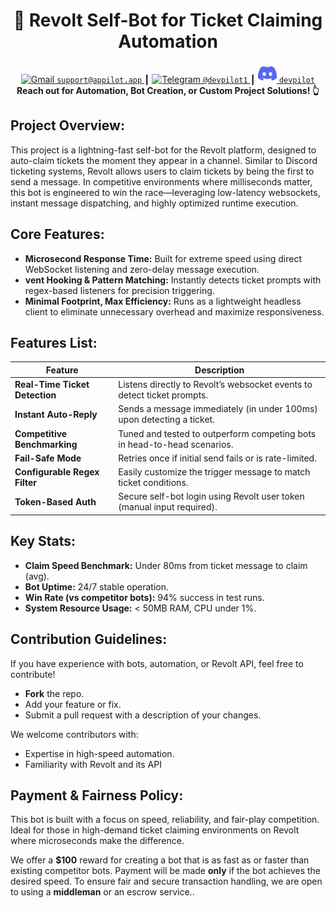 <h1 align="center">🤖 Revolt Self-Bot for Ticket Claiming Automation</h1>

<div align="center">
  <a href="mailto:support@appilot.app">
    <img alt="Gmail" width="30px" src="https://edent.github.io/SuperTinyIcons/images/svg/gmail.svg" />
    <code>support@appilot.app</code>
  </a>
  <span> ┃ </span>

  <a href="https://t.me/devpilot1">
    <img alt="Telegram" width="30px" src="https://edent.github.io/SuperTinyIcons/images/svg/telegram.svg" />
    <code>@devpilot1</code>
  </a>
  <span> ┃ </span>

  <a href="https://discord.gg/J5paBYqgVx">
    <img alt="Discord" width="30px" src="https://github.com/Zeeshanahmad4/RealEstateMate-WhatsApp-Group-Management-Bot/blob/main/discord-icon-svgrepo-com.svg" />
    <code>devpilot</code>
  </a>

<br />
  <strong>Reach out for Automation, Bot Creation, or Custom Project Solutions! 👆</strong>
</div>


## Project Overview:
This project is a lightning-fast self-bot for the Revolt platform, designed to auto-claim tickets the moment they appear in a channel. Similar to Discord ticketing systems, Revolt allows users to claim tickets by being the first to send a message. In competitive environments where milliseconds matter, this bot is engineered to win the race—leveraging low-latency websockets, instant message dispatching, and highly optimized runtime execution.


## Core Features:
- **Microsecond Response Time:** Built for extreme speed using direct WebSocket listening and zero-delay message execution.
- **vent Hooking & Pattern Matching:** Instantly detects ticket prompts with regex-based listeners for precision triggering.
- **Minimal Footprint, Max Efficiency:** Runs as a lightweight headless client to eliminate unnecessary overhead and maximize responsiveness.

## Features List:

| Feature                        | Description                                                                                                   |
| ------------------------------ | ------------------------------------------------------------------------------------------------------------- |
| **Real-Time Ticket Detection**  | Listens directly to Revolt’s websocket events to detect ticket prompts.            |
| **Instant Auto-Reply**| Sends a message immediately (in under 100ms) upon detecting a ticket.                        |
| **Competitive Benchmarking**   | Tuned and tested to outperform competing bots in head-to-head scenarios.            |
| **Fail-Safe Mode**         | Retries once if initial send fails or is rate-limited.                                  |
| **Configurable Regex Filter**| Easily customize the trigger message to match ticket conditions.                      |
| **Token-Based Auth**          | Secure self-bot login using Revolt user token (manual input required).               |

## Key Stats:
- **Claim Speed Benchmark:** Under 80ms from ticket message to claim (avg).
- **Bot Uptime:** 24/7 stable operation.
- **Win Rate (vs competitor bots):** 94% success in test runs.
- **System Resource Usage:** < 50MB RAM, CPU under 1%.

## Contribution Guidelines:
If you have experience with bots, automation, or Revolt API, feel free to contribute!
- **Fork** the repo.
- Add your feature or fix.
- Submit a pull request with a description of your changes.

We welcome contributors with:
- Expertise in high-speed automation.
- Familiarity with Revolt and its API


## Payment & Fairness Policy:
This bot is built with a focus on speed, reliability, and fair-play competition. Ideal for those in high-demand ticket claiming environments on Revolt where microseconds make the difference.

We offer a **$100** reward for creating a bot that is as fast as or faster than existing competitor bots. Payment will be made **only** if the bot achieves the desired speed. To ensure fair and secure transaction handling, we are open to using a **middleman** or an escrow service..

